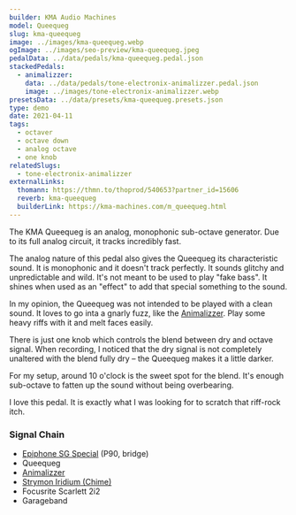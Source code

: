 ```yaml
---
builder: KMA Audio Machines
model: Queequeg
slug: kma-queequeg
image: ../images/kma-queequeg.webp
ogImage: ../images/seo-preview/kma-queequeg.jpeg
pedalData: ../data/pedals/kma-queequeg.pedal.json
stackedPedals:
  - animalizzer:
    data: ../data/pedals/tone-electronix-animalizzer.pedal.json
    image: ../images/tone-electronix-animalizzer.webp
presetsData: ../data/presets/kma-queequeg.presets.json
type: demo
date: 2021-04-11
tags:
  - octaver
  - octave down
  - analog octave
  - one knob
relatedSlugs:
  - tone-electronix-animalizzer
externalLinks:
  thomann: https://thmn.to/thoprod/540653?partner_id=15606
  reverb: kma-queequeg
  builderLink: https://kma-machines.com/m_queequeg.html
---
```


The KMA Queequeg is an analog, monophonic sub-octave generator. Due to its full analog circuit, it tracks incredibly fast.

The analog nature of this pedal also gives the Queequeg its characteristic sound. It is monophonic and it doesn't track perfectly. It sounds glitchy and unpredictable and wild. It's not meant to be used to play "fake bass". It shines when used as an "effect" to add that special something to the sound.

In my opinion, the Queequeg was not intended to be played with a clean sound. It loves to go inta a gnarly fuzz, like the [Animalizzer](/demos/tone-electronix-animalizzer). Play some heavy riffs with it and melt faces easily.

There is just one knob which controls the blend between dry and octave signal. When recording, I noticed that the dry signal is not completely unaltered with the blend fully dry – the Queequeg makes it a little darker.

For my setup, around 10 o'clock is the sweet spot for the blend. It's enough sub-octave to fatten up the sound without being overbearing.

I love this pedal. It is exactly what I was looking for to scratch that riff-rock itch.

### Signal Chain

- [Epiphone SG Special](https://www.thomann.de/intl/epiphone_sg_special_p_90_faded_pelham.htm?partner_id=15606) (P90, bridge)
- Queequeg
- [Animalizzer](/demos/tone-electronix-animalizzer)
- [Strymon Iridium (Chime)](/demos/strymon-iridium)
- Focusrite Scarlett 2i2
- Garageband
